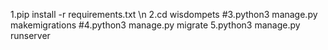 1.pip install -r requirements.txt \n
2.cd wisdompets 
#3.python3 manage.py makemigrations
#4.python3 manage.py migrate
5.python3 manage.py runserver
